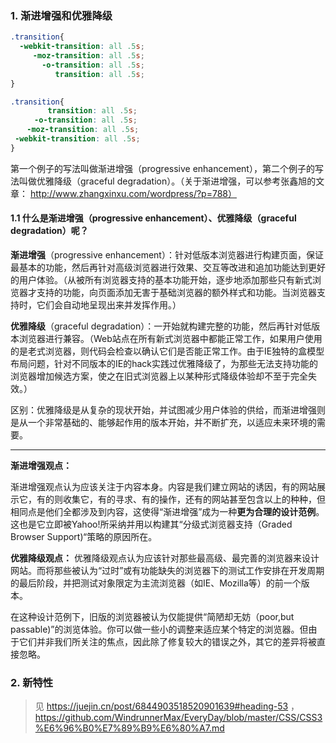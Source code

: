 ### 1. 渐进增强和优雅降级
``` css {.line-numbers}
.transition{
  -webkit-transition: all .5s;
     -moz-transition: all .5s;
       -o-transition: all .5s;
          transition: all .5s;  
}
```
``` css {.line-numbers}
.transition{ 
　　     transition: all .5s;
　　  -o-transition: all .5s;
  　-moz-transition: all .5s;
 -webkit-transition: all .5s;
}
```
第一个例子的写法叫做渐进增强（progressive enhancement），第二个例子的写法叫做优雅降级（graceful degradation）。（关于渐进增强，可以参考张鑫旭的文章： http://www.zhangxinxu.com/wordpress/?p=788）

#### 1.1 什么是渐进增强（progressive enhancement）、优雅降级（graceful degradation）呢？

**渐进增强**（progressive enhancement）：针对低版本浏览器进行构建页面，保证最基本的功能，然后再针对高级浏览器进行效果、交互等改进和追加功能达到更好的用户体验。（从被所有浏览器支持的基本功能开始，逐步地添加那些只有新式浏览器才支持的功能，向页面添加无害于基础浏览器的额外样式和功能。当浏览器支持时，它们会自动地呈现出来并发挥作用。）

**优雅降级**（graceful degradation）：一开始就构建完整的功能，然后再针对低版本浏览器进行兼容。（Web站点在所有新式浏览器中都能正常工作，如果用户使用的是老式浏览器，则代码会检查以确认它们是否能正常工作。由于IE独特的盒模型布局问题，针对不同版本的IE的hack实践过优雅降级了，为那些无法支持功能的浏览器增加候选方案，使之在旧式浏览器上以某种形式降级体验却不至于完全失效。）

区别：优雅降级是从复杂的现状开始，并试图减少用户体验的供给，而渐进增强则是从一个非常基础的、能够起作用的版本开始，并不断扩充，以适应未来环境的需要。

---
**渐进增强观点：**

渐进增强观点认为应该关注于内容本身。内容是我们建立网站的诱因，有的网站展示它，有的则收集它，有的寻求、有的操作，还有的网站甚至包含以上的种种，但相同点是他们全都涉及到内容，这使得“渐进增强”成为一种**更为合理的设计范例**。这也是它立即被Yahoo!所采纳并用以构建其“分级式浏览器支持（Graded Browser Support)“策略的原因所在。

**优雅降级观点：**
优雅降级观点认为应该针对那些最高级、最完善的浏览器来设计网站。而将那些被认为“过时”或有功能缺失的浏览器下的测试工作安排在开发周期的最后阶段，并把测试对象限定为主流浏览器（如IE、Mozilla等）的前一个版本。

在这种设计范例下，旧版的浏览器被认为仅能提供“简陋却无妨（poor,but passable)”的浏览体验。你可以做一些小的调整来适应某个特定的浏览器。但由于它们并非我们所关注的焦点，因此除了修复较大的错误之外，其它的差异将被直接忽略。

 ### 2. 新特性
 >见 
 https://juejin.cn/post/6844903518520901639#heading-53 ，
 https://github.com/WindrunnerMax/EveryDay/blob/master/CSS/CSS3%E6%96%B0%E7%89%B9%E6%80%A7.md